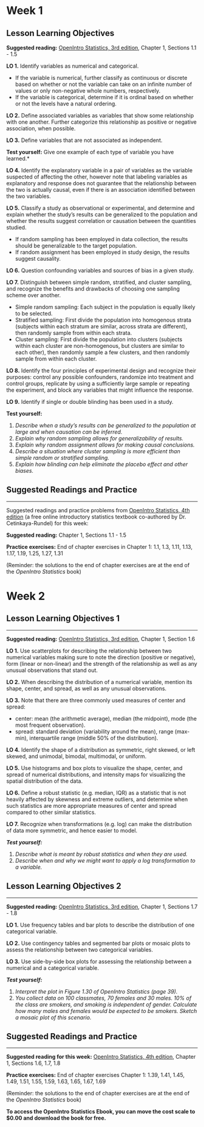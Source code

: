 # Week 1

## Lesson Learning Objectives



**Suggested reading:** [OpenIntro Statistics, 3rd edition](https://www.openintro.org/stat/textbook.php?stat_book=os), Chapter 1, Sections 1.1 - 1.5



**LO 1.** Identify variables as numerical and categorical.

- If the variable is numerical, further classify as continuous or discrete based on whether or not the variable can take on an infinite number of values or only non-negative whole numbers, respectively. 
- If the variable is categorical, determine if it is ordinal based on whether or not the levels have a natural ordering.

**LO 2.** Define associated variables as variables that show some relationship with one another. Further categorize this relationship as positive or negative association, when possible.

**LO 3.** Define variables that are not associated as independent. 

**Test yourself:** Give one example of each type of variable you have learned.*

**LO 4.** Identify the explanatory variable in a pair of variables as the variable suspected of affecting the other, however note that labeling variables as explanatory and response does not guarantee that the relationship between the two is actually causal, even if there is an association identified between the two variables. 

**LO 5.** Classify a study as observational or experimental, and determine and explain whether the study’s results can be generalized to the population and whether the results suggest correlation or causation between the quantities studied. 

- If random sampling has been employed in data collection, the results should be generalizable to the target population.
- If random assignment has been employed in study design, the results suggest causality.

**LO 6.** Question confounding variables and sources of bias in a given study. 

**LO 7.** Distinguish between simple random, stratified, and cluster sampling, and recognize the benefits and drawbacks of choosing one sampling scheme over another. 

- Simple random sampling: Each subject in the population is equally likely to be selected.
- Stratified sampling: First divide the population into homogenous strata (subjects within each stratum are similar, across strata are different), then randomly sample from within each strata.
- Cluster sampling: First divide the population into clusters (subjects within each cluster are non-homogenous, but clusters are similar to each other), then randomly sample a few clusters, and then randomly sample from within each cluster.

**LO 8.** Identify the four principles of experimental design and recognize their purposes: control any possible confounders, randomize into treatment and control groups, replicate by using a sufficiently large sample or repeating the experiment, and block any variables that might influence the response. 

**LO 9.** Identify if single or double blinding has been used in a study. 

**Test yourself:**

1. *Describe when a study’s results can be generalized to the population at large and when causation can be inferred.*
2. *Explain why random sampling allows for generalizability of results.*
3. *Explain why random assignment allows for making causal conclusions.*
4. *Describe a situation where cluster sampling is more efficient than simple random or stratified sampling.*
5. *Explain how blinding can help eliminate the placebo effect and other biases.*



## Suggested Readings and Practice

------

Suggested readings and practice problems from [OpenIntro Statistics, 4th edition](https://www.openintro.org/book/os/) (a free online introductory statistics textbook co-authored by Dr. Cetinkaya-Rundel) for this week:

**Suggested reading:** Chapter 1, Sections 1.1 - 1.5

**Practice exercises:** End of chapter exercises  in Chapter 1: 1.1, 1.3, 1.11, 1.13, 1.17, 1.19, 1.25, 1.27, 1.31

(Reminder: the solutions to the end of chapter exercises are at the end of the *OpenIntro Statistics* book)



# Week 2

## Lesson Learning Objectives 1

------

**Suggested reading:** [OpenIntro Statistics, 3rd edition](https://www.openintro.org/stat/textbook.php?stat_book=os), Chapter 1, Section 1.6

**LO 1.** Use scatterplots for describing the relationship between two numerical variables making sure to note the direction (positive or negative), form (linear or non-linear) and the strength of the relationship as well as any unusual observations that stand out. 

**LO 2.** When describing the distribution of a numerical variable, mention its shape, center, and spread, as well as any unusual observations. 

**LO 3.** Note that there are three commonly used measures of center and spread: 

- center: mean (the arithmetic average), median (the midpoint), mode (the most frequent observation).
- spread: standard deviation (variability around the mean), range (max-min), interquartile range (middle 50% of the distribution).

**LO 4.** Identify the shape of a distribution as symmetric, right skewed, or left skewed, and unimodal, bimodal, multimodal, or uniform. 

**LO 5.** Use histograms and box plots to visualize the shape, center, and spread of numerical distributions, and intensity maps for visualizing the spatial distribution of the data. 

**LO 6.** Define a robust statistic (e.g. median, IQR) as a statistic that is not heavily affected by skewness and extreme outliers, and determine when such statistics are more appropriate measures of center and spread compared to other similar statistics. 

**LO 7.** Recognize when transformations (e.g. log) can make the distribution of data more symmetric, and hence easier to model. 

***Test yourself:*** 

1. *Describe what is meant by robust statistics and when they are used.*
2. *Describe when and why we might want to apply a log transformation to a variable.*



## Lesson Learning Objectives 2

------

**Suggested reading:** [OpenIntro Statistics, 3rd edition](https://www.openintro.org/stat/textbook.php?stat_book=os), Chapter 1, Sections 1.7 - 1.8

**LO 1.** Use frequency tables and bar plots to describe the distribution of one categorical variable. 

**LO 2.** Use contingency tables and segmented bar plots or mosaic plots to assess the relationship between two categorical variables. 

**LO 3.** Use side-by-side box plots for assessing the relationship between a numerical and a categorical variable. 

***Test yourself:***

1. *Interpret the plot in Figure 1.30 of OpenIntro Statistics (page 39).*
2. *You collect data on 100 classmates, 70 females and 30 males. 10% of the class are smokers, and smoking is independent of gender. Calculate how many males and females would be expected to be smokers. Sketch a mosaic plot of this scenario.*



## Suggested Readings and Practice

------

**Suggested reading for this week:** [OpenIntro Statistics, 4th edition](https://www.openintro.org/book/os/), Chapter 1, Sections 1.6, 1.7, 1.8

**Practice exercises:** End of chapter exercises Chapter 1: 1.39, 1.41, 1.45, 1.49, 1.51, 1.55, 1.59, 1.63, 1.65, 1.67, 1.69

(Reminder: the solutions to the end of chapter exercises are at the end of the *OpenIntro Statistics* book)

**To access the OpenIntro Statistics Ebook, you can move the cost scale to $0.00 and download the book for free.**


